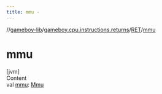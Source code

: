 ```yaml
---
title: mmu -
---
```

//[gameboy-lib](../../index.md)/[gameboy.cpu.instructions.returns](../index.md)/[RET](index.md)/[mmu](mmu.md)



# mmu  
[jvm]  
Content  
val [mmu](mmu.md): [Mmu](../../gameboy.memory/-mmu/index.md)  



